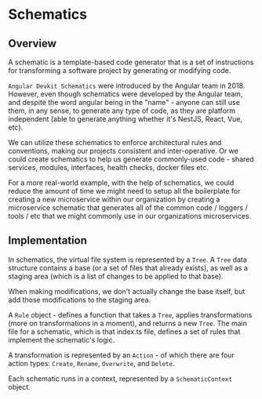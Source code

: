 # Schematics

## Overview

A schematic is a template-based code generator that is a set of instructions for transforming a software project by generating or modifying code.

`Angular Devkit Schematics` were introduced by the Angular team in 2018. However, even though schematics were developed by the Angular team, and despite the word angular being in the "name" - anyone can still use them, in any sense, to generate any type of code, as they are platform independent (able to generate anything whether it's NestJS, React, Vue, etc).

We can utilize these schematics to enforce architectural rules and conventions, making our projects consistent and inter-operative. Or we could create schematics to help us generate commonly-used code - shared services, modules, interfaces, health checks, docker files etc.

For a more real-world example, with the help of schematics, we could reduce the amount of time we might need to setup all the boilerplate for creating a new microservice within our organization by creating a microservice schematic that generates all of the common code / loggers / tools / etc that we might commonly use in our organizations microservices.

## Implementation

In schematics, the virtual file system is represented by a `Tree`. A `Tree` data structure contains a base (or a set of files that already exists), as well as a staging area (which is a list of changes to be applied to that base).

When making modifications, we don't actually change the base itself, but add those modifications to the staging area.

A `Rule` object - defines a function that takes a `Tree`, applies transformations (more on transformations in a moment), and returns a new `Tree`. The main file for a schematic, which is that index.ts file, defines a set of rules that implement the schematic's logic.

A transformation is represented by an `Action` - of which there are four action types: `Create`, `Rename`, `Overwrite`, and `Delete`.

Each schematic runs in a context, represented by a `SchematicContext` object.
